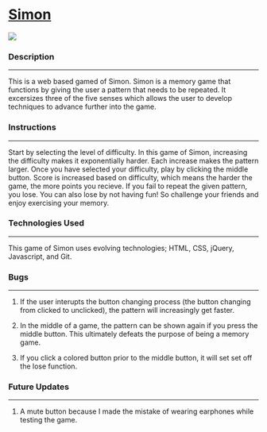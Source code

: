 # [Simon](https://mondalefelix.github.io/Simon/)
![](http://www.geekalerts.com/u/Classic-Simon-Game.jpg)

### Description 
---
This is a web based gamed of Simon. Simon is a memory game that functions
by giving the user a pattern that needs to be repeated. It excersizes three
of the five senses which allows the user to develop techniques to advance 
further into the game.
### Instructions
---
Start by selecting the level of difficulty. In this game of Simon, increasing 
the difficulty makes it exponentially harder. Each increase makes the pattern 
larger. Once you have selected your difficulty, play by clicking the middle button.
Score is increased based on difficulty, which means the harder the game, the more points you recieve. If you fail to repeat the given pattern, you lose. You can also
lose by not having fun! So challenge your friends and enjoy exercising your
memory.

### Technologies Used
---
This game of Simon uses evolving technologies; HTML, CSS, jQuery, 
Javascript, and Git. 

### Bugs
---
1) If the user interupts the button changing process (the button changing
from clicked to unclicked), the pattern will increasingly get faster.

2) In the middle of a game, the pattern can be shown again if you press the
middle button. This ultimately defeats the purpose of being a memory game.

3) If you click a colored button prior to the middle button, it will set 
set off the lose function. 
### Future Updates
---
1) A mute button because I made the mistake of wearing earphones while testing
the game.
 
